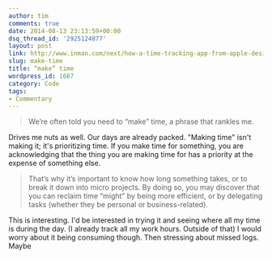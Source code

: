 ```yaml
---
author: tim
comments: true
date: 2014-08-13 23:13:59+00:00
dsq_thread_id: '2925124877'
layout: post
link: http://www.inman.com/next/how-a-time-tracking-app-from-apple-designers-is-changing-how-i-do-business/
slug: make-time
title: “make” time
wordpress_id: 1687
category: Code
tags:
- Commentary
---
```


> We’re often told you need to “make” time, a phrase that rankles me.

Drives me nuts as well. Our days are already packed. "Making time" isn't
making it; it's prioritizing time. If you make time for something, you are
acknowledging that the thing you are making time for has a priority at the
expense of something else.

> That’s why it’s important to know how long something takes, or to break it
down into micro projects. By doing so, you may discover that you can reclaim
time “might” by being more efficient, or by delegating tasks (whether they be
personal or business-related).

This is interesting. I'd be interested in trying it and seeing where all my
time is during the day. (I already track all my work hours. Outside of that) I
would worry about it being consuming though. Then stressing about missed logs.
Maybe
